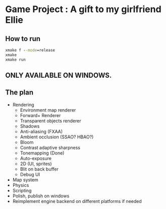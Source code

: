 # Game Project : A gift to my girlfriend Ellie

## How to run

```bat
xmake f --mode=release
xmake
xmake run
```

## ONLY AVAILABLE ON WINDOWS.

## The plan

- Rendering
    - Environment map renderer
    - Forward+ Renderer
    - Transparent objects renderer
    - Shadows
    - Anti-aliasing (FXAA)
    - Ambient occlusion (SSAO? HBAO?)
    - Bloom
    - Contrast adaptive sharpness
    - Tonemapping (Done)
    - Auto-exposure
    - 2D (UI, sprites)
    - Blit on back buffer
    - Debug UI
- Map system
- Physics
- Scripting
- Polish, publish on windows
- Reimplement engine backend on different platforms if needed

